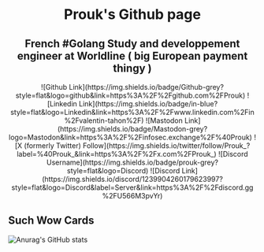 <h1 align="center">Prouk's Github page</h1>
<h2 align="center">French #Golang Study and developpement engineer at Worldline ( big European payment thingy )</h2>

<div align="center">
  ![Github Link](https://img.shields.io/badge/Github-grey?style=flat&logo=github&link=https%3A%2F%2Fgithub.com%2FProuk)
  ![Linkedin Link](https://img.shields.io/badge/in-blue?style=flat&logo=Linkedin&link=https%3A%2F%2Fwww.linkedin.com%2Fin%2Fvalentin-tahon%2F)
  ![Mastodon Link](https://img.shields.io/badge/Mastodon-grey?logo=Mastodon&link=https%3A%2F%2Finfosec.exchange%2F%40Prouk)
  ![X (formerly Twitter) Follow](https://img.shields.io/twitter/follow/Prouk_?label=%40Prouk_&link=https%3A%2F%2Fx.com%2FProuk_)
  ![Discord Username](https://img.shields.io/badge/prouk-grey?style=flat&logo=Discord)
  ![Discord Link](https://img.shields.io/discord/1239904260179623997?style=flat&logo=Discord&label=Server&link=https%3A%2F%2Fdiscord.gg%2FU566M3pvYr)
</div>

## Such Wow Cards

![Anurag's GitHub stats](https://github-readme-stats.vercel.app/api?username=Prouk&show_icons=true&theme=date_night)
